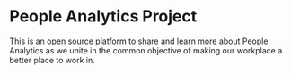# People Analytics Project

This is an open source platform to share and learn more about People Analytics as we unite in the common objective of making our workplace a better place to work in. 
